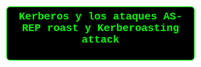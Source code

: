 


<h1 style="
    color: #00ff00;
    background: black; 
    border: 2px solid #00ff00;
    border-radius: 10px; 
    padding: 10px;     
    font-family: 'Courier New';
    text-aling: center; 
    text-align: center; 
    
"> 
 **Kerberos y los ataques AS-REP roast y Kerberoasting attack**
</h1>
